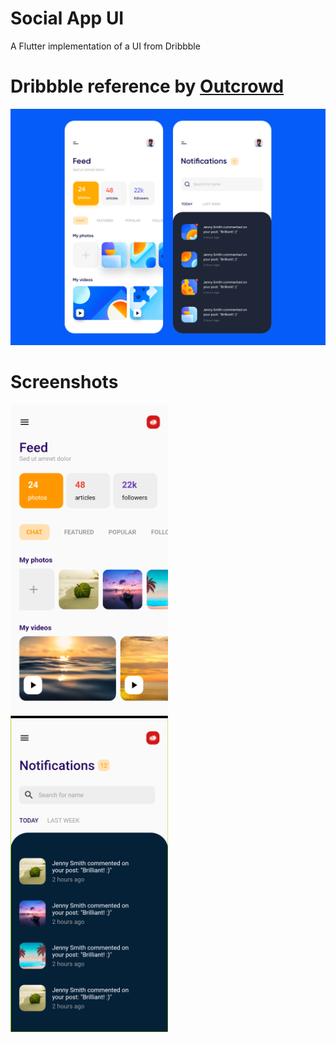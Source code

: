 # Social App UI

A Flutter implementation of a UI from Dribbble

# Dribbble reference by [Outcrowd](https://dribbble.com/outcrowd)

![Original UI](assets/images/original-ui.png)

# Screenshots
<img src="assets/images/feed.png" width="50%" height="50%"> <img src= "assets/images/notifications.png" width="50%" height="50%">
